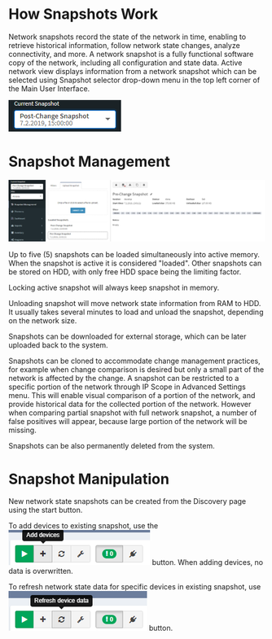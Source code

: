 # How Snapshots Work

Network snapshots record the state of the network in time, enabling to
retrieve historical information, follow network state changes, analyze
connectivity, and more. A network snapshot is a fully functional
software copy of the network, including all configuration and state
data. Active network view displays information from a network snapshot
which can be selected using Snapshot selector drop-down menu in the top
left corner of the Main User Interface.

![Snapshot selector menu](./How_Snapshots_Work/snapshot_selector_menu.png "Snapshot selector menu")


# Snapshot Management

![Snapshot Management Overview](./How_Snapshots_Work/snapshot_management_overview.png "Snapshot Management Overview")

Up to five (5) snapshots can be loaded simultaneously into active
memory. When the snapshot is active it is considered "loaded". Other
snapshots can be stored on HDD, with only free HDD space being the
limiting factor.

Locking active snapshot will always keep snapshot in memory.

Unloading snapshot will move network state information from RAM to HDD.
It usually takes several minutes to load and unload the snapshot,
depending on the network size.

Snapshots can be downloaded for external storage, which can be later
uploaded back to the system.

Snapshots can be cloned to accommodate change management practices, for
example when change comparison is desired but only a small part of the
network is affected by the change. A snapshot can be restricted to a
specific portion of the network through IP Scope in Advanced Settings
menu. This will enable visual comparison of a portion of the network,
and provide historical data for the collected portion of the network.
However when comparing partial snapshot with full network snapshot, a
number of false positives will appear, because large portion of the
network will be missing.

Snapshots can be also permanently deleted from the system.

# Snapshot Manipulation

New network state snapshots can be created from the Discovery page using
the start button.

To add devices to existing snapshot, use
the ![Add Device](./How_Snapshots_Work/add_device.png "Add Device") button.
When adding devices, no data is overwritten.

To refresh network state data for specific devices in existing snapshot,
use ![Refresh Device Data](./How_Snapshots_Work/refresh_device_data.png "Refresh Device Data") button.

